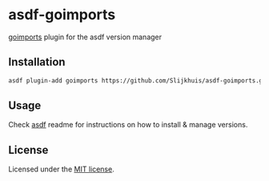 # asdf-goimports

[goimports](https://github.com/golang/tools) plugin for the asdf version manager

## Installation

```bash
asdf plugin-add goimports https://github.com/Slijkhuis/asdf-goimports.git
```

## Usage

Check [asdf](https://github.com/asdf-vm/asdf) readme for instructions on how to install & manage versions.

## License

Licensed under the [MIT license](LICENSE.md).
